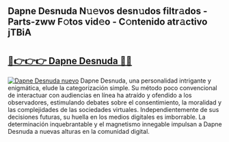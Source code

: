 ## Dapne Desnuda N𝚞𝚎vos desn𝚞dos filtr𝚊dos - Parts-zww F𝚘tos vid𝚎o - C𝚘ntenido atr𝚊ctivo jTBiA

# <h2><a href="http://mb6xks.tromn.icu/?c=Dapne+Desnuda">🔗👉👉👉 Dapne Desnuda 🔗🔗</a></h2>

[![Dapne Desnuda nuevo](https://i.imgur.com/pEAQMta.gif)](http://mb6xks.tromn.icu/?c=Dapne+Desnuda)
Dapne Desnuda, una personalidad intrigante y enigmática, elude la categorización simple. Su método poco convencional de interactuar con audiencias en línea ha atraído y ofendido a los observadores, estimulando debates sobre el consentimiento, la moralidad y las complejidades de las sociedades virtuales. Independientemente de sus decisiones futuras, su huella en los medios digitales es imborrable. La determinación inquebrantable y el magnetismo innegable impulsan a Dapne Desnuda a nuevas alturas en la comunidad digital.
